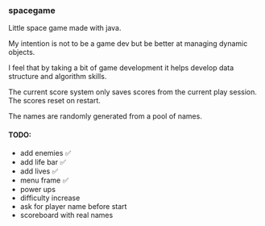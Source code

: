 ### spacegame
Little space game made with java.

My intention is not to be a game dev
but be better at managing dynamic objects.

I feel that by taking a bit of game development it helps develop
data structure and algorithm skills.

The current score system only saves scores from the current play session.
The scores reset on restart.

The names are randomly generated from a pool of names.

#### TODO:
 - add enemies ✅
 - add life bar ✅
 - add lives ✅
 - menu frame ✅
 - power ups
 - difficulty increase
 - ask for player name before start
 - scoreboard with real names
